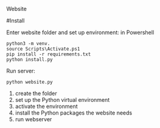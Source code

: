 Website

#Install

Enter website folder and set up environment:
in Powershell
```
python3 -m venv.
source Scripts\Activate.ps1
pip install -r requirements.txt
python install.py
```
Run server:
```
python website.py
```

1. create the folder
2. set up the Python virtual environment
3. activate the environment
4. install the Python packages the website needs
5. run webserver
